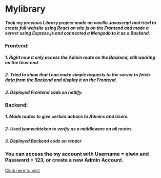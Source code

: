 # Mylibrary

##### Took my previous Library project made on vanilla Javascript and tried to create full website using React on vite.js on the Frontend and made a server using Express.js and connected a Mongodb to it as a Backend.

### Frontend:
##### 1. Right now it only access the Admin route on the Backend, still working on the User end.
##### 2. Tried to show that i can make simple requests to the server to fetch data from the Backend and display it on the Frontend.
##### 3. Deployed Frontend code on netlify.

### Backend:
##### 1. Made routes to give certain actions to Admins and Users.
##### 2. Used jsonwebtoken to verify as a middleware on all routes.
##### 3. Deployed Backend code on render

### You can access the my account with Username = elwin and Password = 123, or create a new Admin Account.

[Click here to visit](https://dreamy-cat-359dfc.netlify.app/)
